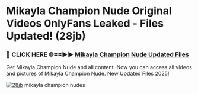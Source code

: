 # Mikayla Champion Nude Original Videos 0nlyFans Leaked - Files Updated! (28jb)

<h3>🔴 CLICK HERE 🌐==►► <a href="https://tinyurl.com/yrmya6cz" rel="nofollow">Mikayla Champion Nude Updated Files</a></h3>

Get Mikayla Champion Nude and all content. Now you can access all videos and pictures of Mikayla Champion Nude. New Updated Files 2025!

[![28jb](https://i.imgur.com/FMdXYCs.gif)](https://tinyurl.com/yrmya6cz)
mikayla champion nudes